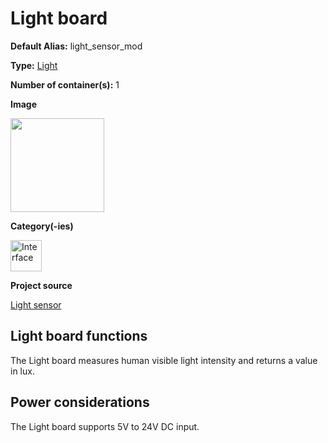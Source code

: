# Light board
<div class="cust_sheet" markdown="1">
<p class="cust_sheet-title" markdown="1"><strong>Default Alias:</strong> light_sensor_mod</p>
<p class="cust_sheet-title" markdown="1"><strong>Type:</strong> <a href="/pages/high/containers_list/light.md">Light</a></p>
<p class="cust_sheet-title" markdown="1"><strong>Number of container(s):</strong> 1</p>
<p class="cust_sheet-title" markdown="1"><strong>Image</strong></p>
<p class="cust_indent" markdown="1"><img height="150" src="{{img_path}}/light-container.png"></p>
<p class="cust_sheet-title" markdown="1"><strong>Category(-ies)</strong></p>
<p class="cust_indent" markdown="1">
<img height="50" src="{{img_path}}/sticker-interface.png" title="Interface">
</p>
<p class="cust_sheet-title" markdown="1"><strong>Project source </strong></p>
<a class="github-button" data-size="large" aria-label="Star Luos-io/Luos on GitHub" href="https://github.com/Luos-io/Examples/tree/master/Projects/Light_sensor" target="_blank">Light sensor</a>
</div>

## Light board functions
The Light board measures human visible light intensity and returns a value in lux.

## Power considerations
The Light board supports 5V to 24V DC input.



